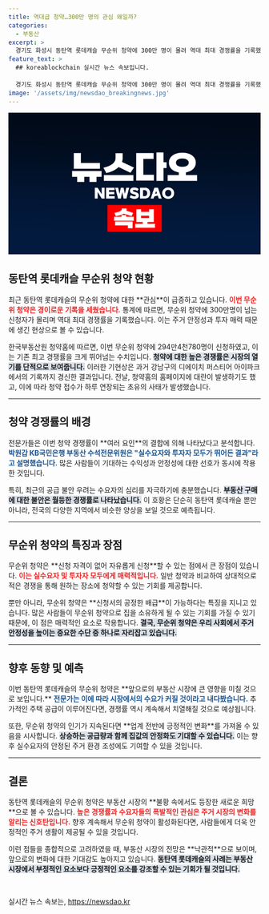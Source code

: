 ```yaml
---
title: 역대급 청약…300만 명의 관심 왜일까?
categories:
  - 부동산
excerpt: >
  경기도 화성시 동탄역 롯데캐슬 무순위 청약에 300만 명이 몰려 역대 최대 경쟁률을 기록했습니다. 이 혼잡은 홈페이지 대란을 초래하며, 실수요자와 투자자의 관심을 다시 한 번 증명했습니다. 클릭해서 자세히 알아보세요!
feature_text: >
  ## koreablockchain 실시간 뉴스 속보입니다.

  경기도 화성시 동탄역 롯데캐슬 무순위 청약에 300만 명이 몰려 역대 최대 경쟁률을 기록했습니다. 이 혼잡은 홈페이지 대란을 초래하며, 실수요자와 투자자의 관심을 다시 한 번 증명했습니다. 클릭해서 자세히 알아보세요!
image: '/assets/img/newsdao_breakingnews.jpg'
---
```


<p><img src="/assets/img/newsdao_breakingnews.jpg" alt="koreablockchain 속보" /></p>

<h2 data-ke-size="size26">동탄역 롯데캐슬 무순위 청약 현황</h2>

<p data-ke-size="size16">최근 동탄역 롯데캐슬의 무순위 청약에 대한 **관심**이 급증하고 있습니다. <b><span style="color: #ee2323;">이번 무순위 청약은 경이로운 기록을 세웠습니다.</span></b> 통계에 따르면, 무순위 청약에 300만명이 넘는 신청자가 몰리며 역대 최대 경쟁률을 기록했습니다. 이는 주거 안정성과 투자 매력 때문에 생긴 현상으로 볼 수 있습니다.</p>

<p data-ke-size="size16">한국부동산원 청약홈에 따르면, 이번 무순위 청약에 294만4천780명이 신청하였고, 이는 기존 최고 경쟁률을 크게 뛰어넘는 수치입니다. <b><span style="background-color: #21538527;">청약에 대한 높은 경쟁률은 시장의 열기를 단적으로 보여줍니다.</span></b> 이러한 기현상은 과거 강남구의 디에이치 퍼스티어 아이파크에서의 기록까지 경신한 결과입니다. 전날, 청약홈의 홈페이지에 대란이 발생하기도 했고, 이에 따라 청약 접수가 하루 연장되는 초유의 사태가 발생했습니다.</p>

<hr>

<h2 data-ke-size="size26">청약 경쟁률의 배경</h2>

<p data-ke-size="size16">전문가들은 이번 청약 경쟁률이 **여러 요인**의 결합에 의해 나타났다고 분석합니다. <b><span style="color: #1a5490;">박원갑 KB국민은행 부동산 수석전문위원은 "실수요자와 투자자 모두가 뛰어든 결과"라고 설명했습니다.</span></b> 많은 사람들이 기대하는 수익성과 안정성에 대한 선호가 동시에 작용한 것입니다.</p>

<p data-ke-size="size16">특히, 최근의 공급 불안 우려는 수요자의 심리를 자극하기에 충분했습니다. <b><span style="background-color: #21538527;">부동산 구매에 대한 불안은 월등한 경쟁률로 나타났습니다.</span></b> 이 호황은 단순히 동탄역 롯데캐슬 뿐만 아니라, 전국의 다양한 지역에서 비슷한 양상을 보일 것으로 예측됩니다.</p>

<hr>

<h2 data-ke-size="size26">무순위 청약의 특징과 장점</h2>

<p data-ke-size="size16">무순위 청약은 **신청 자격이 없어 자유롭게 신청**할 수 있는 점에서 큰 장점이 있습니다. <b><span style="color: #ee2323;">이는 실수요자 및 투자자 모두에게 매력적입니다.</span></b> 일반 청약과 비교하여 상대적으로 적은 경쟁을 통해 원하는 장소에 청약할 수 있는 기회를 제공합니다.</p>

<p data-ke-size="size16">뿐만 아니라, 무순위 청약은 **신청서의 공정한 배급**이 가능하다는 특징을 지니고 있습니다. 많은 사람들이 무순위 청약으로 집을 소유하게 될 수 있는 기회를 가질 수 있기 때문에, 이 점은 매력적인 요소로 작용합니다. <b><span style="background-color: #21538527;">결국, 무순위 청약은 우리 사회에서 주거 안정성을 높이는 중요한 수단 중 하나로 자리잡고 있습니다.</span></b></p>

<hr>

<h2 data-ke-size="size26">향후 동향 및 예측</h2>

<p data-ke-size="size16">이번 동탄역 롯데캐슬의 무순위 청약은 **앞으로의 부동산 시장에 큰 영향을 미칠 것으로 보입니다.** <b><span style="color: #1a5490;">전문가는 이에 따라 시장에서의 수요가 커질 것이라고 내다봤습니다.</span></b> 추가적인 주택 공급이 이루어진다면, 경쟁률 역시 계속해서 치열해질 것으로 예상됩니다.</p>

<p data-ke-size="size16">또한, 무순위 청약의 인기가 지속된다면 **업계 전반에 긍정적인 변화**를 가져올 수 있음을 시사합니다. <b><span style="background-color: #21538527;">상승하는 공급량과 함께 집값의 안정화도 기대할 수 있습니다.</span></b> 이는 향후 실수요자의 안정된 주거 환경 조성에도 기여할 수 있을 것입니다.</p>

<hr>

<h2 data-ke-size="size26">결론</h2>

<p data-ke-size="size16">동탄역 롯데캐슬의 무순위 청약은 부동산 시장의 **불황 속에서도 등장한 새로운 희망**으로 볼 수 있습니다. <b><span style="color: #ee2323;">높은 경쟁률과 수요자들의 폭발적인 관심은 주거 시장의 변화를 알리는 신호탄입니다.</span></b> 향후 계속해서 무순위 청약이 활성화된다면, 사람들에게 더욱 안정적인 주거 생활이 제공될 수 있을 것입니다.</p>

<p data-ke-size="size16">이런 점들을 종합적으로 고려하였을 때, 부동산 시장의 전망은 **낙관적**으로 보이며, 앞으로의 변화에 대한 기대감도 높아지고 있습니다. <b><span style="background-color: #21538527;">동탄역 롯데캐슬의 사례는 부동산 시장에서 부정적인 요소보다 긍정적인 요소를 강조할 수 있는 기회가 될 것입니다.</span></b></p>

<p data-ke-size="size16">&nbsp;</p>
실시간 뉴스 속보는, <a href="https://newsdao.kr" rel="dofollow">https://newsdao.kr</a>


